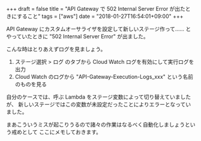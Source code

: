 +++
draft = false
title = "API Gateway で 502 Internal Server Error が出たときにすること"
tags = ["aws"]
date = "2018-01-27T16:54:01+09:00"
+++

API Gateway にカスタムオーサライザを設定して新しいステージ作って……
とやっていたときに "502 Internal Server Error" が出ました。

こんな時はとりあえずログを見ましょう。

1. ステージ選択 > ログ のタブから Cloud Watch ログを有効にして実行ログを出力
1. Cloud Watch のログから "API-Gateway-Execution-Logs_xxx" という名前のものを見る

自分のケースでは、呼ぶ Lambda をステージ変数によって切り替えていましたが、
新しいステージではこの変数が未設定だったことによりエラーとなっていました。

まあこういうミスが起こりうるので諸々の作業はなるべく自動化しましょうという戒めとして
ここにメモしておきます。

<!--more-->
